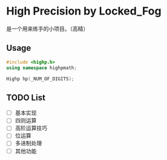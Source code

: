 # High Precision by Locked_Fog

是一个用来练手的小项目。（高精）

## Usage

```cpp
#include <highp.h>
using namespace highpmath;

Highp hp(_NUM_OF_DIGITS);
```

## TODO List

- [ ] 基本实现
- [ ] 四则运算
- [ ] 高阶运算技巧
- [ ] 位运算
- [ ] 多进制处理
- [ ] 其他功能
